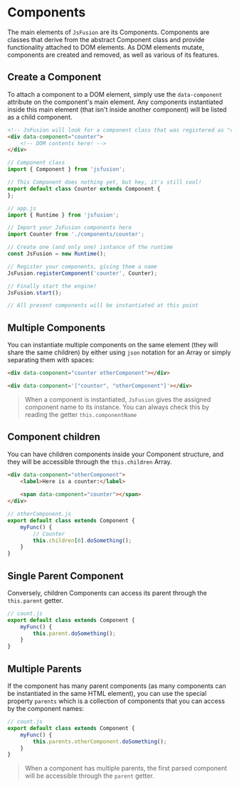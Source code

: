 # Components

The main elements of `JsFusion` are its Components. Components are classes
that derive from the abstract Component class and provide functionality
attached to DOM elements. As DOM elements mutate, components are created
and removed, as well as various of its features.

## Create a Component

To attach a component to a DOM element, simply use the `data-component`
attribute on the component's main element. Any components instantiated
inside this main element (that isn't inside another component) will
be listed as a child component.

```html
<!-- JsFusion will look for a component class that was registered as "counter" -->
<div data-component="counter">
    <!-- DOM contents here! -->
</div>
```

```javascript
// Component class
import { Component } from 'jsfusion';

// This Component does nothing yet, but hey, it's still cool!
export default class Counter extends Component {
};
```

```javascript
// app.js
import { Runtime } from 'jsfusion';

// Import your JsFusion components here
import Counter from './components/counter';  

// Create one (and only one) isntance of the runtime
const JsFusion = new Runtime();

// Register your components, giving them a name
JsFusion.registerComponent('counter', Counter);

// Finally start the engine!
JsFusion.start();

// All present components will be instantiated at this point
```

## Multiple Components

You can instantiate multiple components on the same element (they will share
the same children) by either using `json` notation for an Array or simply
separating them with spaces:

```html
<div data-component="counter otherComponent"></div>
```

```html
<div data-component='["counter", "otherComponent"]'></div>
```

> When a component is instantiated, `JsFusion` gives the assigned
> component name to its instance. You can always check this by reading
> the getter `this.componentName`

## Component children

You can have children components inside your Component structure,
and they will be accessible through the `this.children` Array.

```html
<div data-component="otherComponent">
    <label>Here is a counter:</label>
    
    <span data-component="counter"></span>
</div>
```

```javascript
// otherComponent.js
export default class extends Component {
    myFunc() {
        // Counter
        this.children[0].doSomething();
    }
}
```

## Single Parent Component

Conversely, children Components can access its parent through the
`this.parent` getter.

```javascript
// count.js
export default class extends Component {
    myFunc() {
        this.parent.doSomething();
    }
}
```

## Multiple Parents

If the component has many parent components (as many components can
be instantiated in the same HTML element), you can use the special property
`parents` which is a collection of components that you can access by
the component names:

```javascript
// count.js
export default class extends Component {
    myFunc() {
        this.parents.otherComponent.doSomething();
    }
}
```

> When a component has multiple parents, the first parsed component will
> be accessible through the `parent` getter.
